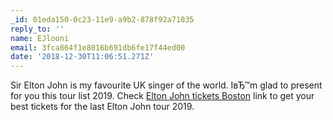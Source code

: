 ```yaml
---
_id: 01eda150-0c23-11e9-a9b2-878f92a71035
reply_to: ''
name: EJlooni
email: 3fca864f1e8016b691db6fe17f44ed00
date: '2018-12-30T11:06:51.271Z'
---
```

Sir Elton John is my favourite UK singer of the world. IвЂ™m glad to present for you this tour list 2019. Check <a href=http://eltonjohntour2019.com>Elton John tickets Boston</a> link to get your best tickets for the last Elton John tour 2019.
